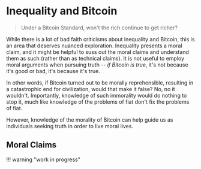 # Inequality and Bitcoin

> Under a Bitcoin Standard, won't the rich continue to get richer?

While there is a lot of bad faith criticisms
 about inequality and Bitcoin,
 this is an area that deserves
 nuanced exploration.
Inequality presents a moral claim,
 and it might be helpful
 to suss out the moral claims
 and understand them as such
 (rather than as technical claims).
It is not useful to employ moral arguments
 when pursuing truth
 -- *if Bitcoin is true*,
 it's not because it's good or bad,
 it's because it's true.

In other words, if Bitcoin
 turned out to be morally reprehensible,
 resulting in a catastrophic end for civilization,
 would that make it false?
No, no it wouldn't.
Importantly, knowledge of such immorality 
 would do nothing to stop it, much like
 knowledge of the problems of fiat don't fix
 the problems of fiat.

However, knowledge of the morality
 of Bitcoin can help guide us as
 individuals seeking truth in order to 
 live moral lives.



## Moral Claims

!!! warning "work in progress"

<!--


### Inequality is bad

Is it even possible not to have inequality? What would that even mean?

We live in a universe of unequal distributions, specifically
 [Pareto distributions](https://en.wikipedia.org/wiki/Pareto_distribution)



### Inequality beyond a natural distribution is bad

In which case fiat is morally evil and should be condemned as such.





## Technical Claims


### Bitcoin may lead to more inequality

Compared to what?

Definitely not fiat.

The fixed supply of Bitcoin prevents this.
Fiat is unconstrained and the supply is
 controlled by the dictates of those in power.

Since 1971, since the start of global fiat,
 inequality has only gone up.
We are now at a level of inequality
 never before seen in the US,
 greater inequality than
 even the famed "guilded age".


### Bitcoin won't fix existing inequality

How could it not?

You can no longer arbitrarily inflate
 the money supply. The only way to earn
 money is through work, producing
 something others find valuable.

Under Bitcoin, no one could accumulate
 wealth without producing that equivalent
 amount of value.
In other words, wealth isn't
 subsidized through government grants
 or easy money policies.

What are the ramifications
 of sound money on a population that
 grew accustom to fiat?

-->









